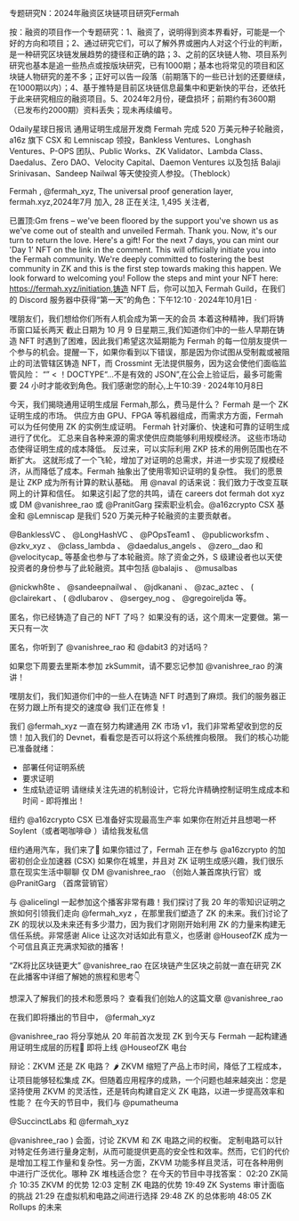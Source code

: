 专题研究N：2024年融资区块链项目研究Fermah


按：融资的项目作一个专题研究：1、融资了，说明得到资本界看好，可能是一个好的方向和项目；2、通过研究它们，可以了解外界或圈内人对这个行业的判断，是一种研究区块链发展趋势的捷径和正确的路；3、之前的区块链人物、项目系列研究也基本是追一些热点或按版块研究，已有1000期；基本也将常见的项目和区块链人物研究的差不多；正好可以告一段落（前期落下的一些已计划的还要继续，在1000期以内）；4、基于推特是目前区块链信息最集中和更新快的平台，还依托于此来研究相应的融资项目。5、2024年2月份，硬盘损坏；前期约有3600期（已发布约2000期）资料丢失；现未再续编号。

Odaily星球日报讯 通用证明生成层开发商 Fermah 完成 520 万美元种子轮融资，a16z 旗下 CSX 和 Lemniscap 领投，Bankless Ventures、Longhash Ventures、P-OPS 团队、Public Works、ZK Validator、Lambda Class、Daedalus、Zero DAO、Velocity Capital、Daemon Ventures 以及包括 Balaji Srinivasan、Sandeep Nailwal 等天使投资人参投。（Theblock）

Fermah
,
@fermah_xyz,
The universal proof generation layer,
fermah.xyz,2024年7月 加入,
28 正在关注,
1,495 关注者,


已置顶:Gm frens – we've been floored by the support you've shown us as we've come out of stealth and unveiled Fermah. 
Thank you.
Now, it's our turn to return the love.
Here's a gift!
For the next 7 days, you can mint our 'Day 1' NFT on the link in the comment.
This will officially initiate you into the Fermah community.
We're deeply committed to fostering the best community in ZK and this is the first step towards making this happen.
We look forward to welcoming you!
Follow the steps and mint your NFT here:
https://fermah.xyz/initiation,铸造 NFT 后，你可以加入 Fermah Guild，在我们的 Discord 服务器中获得“第一天”的角色：下午12:10 · 2024年10月1日
·

嘿朋友们，我们想给你们所有人机会成为第一天的会员
本着这种精神，我们将铸币窗口延长两天
截止日期为 10 月 9 日星期三,我们知道你们中的一些人早期在铸造 NFT 时遇到了困难，因此我们希望这次延期能为 Fermah 的每一位朋友提供一个参与的机会。提醒一下，如果你看到以下错误，那是因为你试图从受制裁或被阻止的司法管辖区铸造 NFT，而 Crossmint 无法提供服务，因为这会使他们面临监管风险：
“” < ！DOCTYPE“...不是有效的 JSON”,在公会上验证后，最多可能需要 24 小时才能收到角色。我们感谢您的耐心,上午10:39 · 2024年10月8日

今天，我们揭晓通用证明生成层 Fermah,那么，费马是什么？
Fermah 是一个 ZK 证明生成的市场。
供应方由 GPU、FPGA 等机器组成，而需求方方面，Fermah 可以为任何使用 ZK 的实例生成证明。
Fermah 针对廉价、快速和可靠的证明生成进行了优化。
汇总来自各种来源的需求使供应商能够利用规模经济。
这些市场动态使得证明生成的成本降低。
反过来，可以实际利用 ZKP 技术的用例范围也在不断扩大。
这就形成了一个飞轮，增加了对证明的总需求，并进一步实现了规模经济，从而降低了成本。Fermah 抽象出了使用零知识证明的复杂性。
我们的愿景是让 ZKP 成为所有计算的默认基础。
用
@naval
的话来说：我们致力于改变互联网上的计算和信任。
如果这引起了您的共鸣，请在 careers dot fermah dot xyz 或 DM 
@vanishree_rao
或
@PranitGarg
探索职业机会。@a16zcrypto
 CSX 基金和
@Lemniscap
是我们 520 万美元种子轮融资的主要贡献者。

@BanklessVC
 、 
@LongHashVC
 、 
@POpsTeam1
 、 
@publicworksfm
 、 
@zkv_xyz
 、 
@class_lambda
 、 
@daedalus_angels
 、 
@zero__dao
和
@velocitycap_
等基金也参与了本轮融资。除了资金之外，S 级建设者也以天使投资者的身份参与了此轮融资。其中包括
@balajis
 、 
@musalbas
 
@nickwh8te
 、 
@sandeepnailwal
 、 
@jdkanani
 、 
@zac_aztec
 、 ( 
@clairekart
 、 ( 
@dlubarov
 、 
@sergey_nog
 、 
@gregoireljda
等。

匿名，你已经铸造了自己的 NFT 了吗？
如果没有的话，这个周末一定要做。第一天只有一次

匿名，你听到了
@vanishree_rao
和
@dabit3
的对话吗？

如果您下周要去里斯本参加 zkSummit，请不要忘记参加
@vanishree_rao
的演讲！

嘿朋友们，我们知道你们中的一些人在铸造 NFT 时遇到了麻烦。我们的服务器正在努力跟上所有提交的速度😅
我们正在修复！

我们
@fermah_xyz
一直在努力构建通用 ZK 市场 v1，我们非常希望收到您的反馈！加入我们的 Devnet，看看您是否可以将这个系统推向极限。
我们的核心功能已准备就绪：
- 部署任何证明系统
- 要求证明
- 生成轨迹证明
请继续关注先进的机制设计，它将允许精确控制证明生成成本和时间 - 即将推出！

纽约
@a16zcrypto
 CSX 已准备好实现最高生产率
如果你在附近并且想喝一杯 Soylent（或者喝咖啡😅 ）请给我发私信

纽约通用汽车，我们来了🗽
如果你错过了，Fermah 正在参与
@a16zcrypto
的加密初创企业加速器 (CSX)
如果你在城里，并且对 ZK 证明生成感兴趣，我们很乐意在现实生活中聊聊
仅 DM 
@vanishree_rao
 （创始人兼首席执行官）或
@PranitGarg
 （首席营销官）

与
@alicelingl
一起参加这个播客非常有趣！我们探讨了我 20 年的零知识证明之旅如何引领我们走向
@fermah_xyz
 ，在那里我们塑造了 ZK 的未来。我们讨论了 ZK 的现状以及未来还有多少潜力，因为我们才刚刚开始利用 ZK 的力量来构建无信任系统。非常感谢 Alice 让这次对话如此有意义，也感谢
@HouseofZK
成为一个可信且真正充满求知欲的播客！

“ZK将比区块链更大”
@vanishree_rao
在区块链产生区块之前就一直在研究 ZK
在此播客中详细了解她的旅程和思考👇

想深入了解我们的技术和愿景吗？
查看我们创始人的这篇文章
@vanishree_rao

在我们即将播出的节目中， 
@fermah_xyz
 
@vanishree_rao
将分享她从 20 年前首次发现 ZK 到今天与 Fermah 一起构建通用证明生成层的历程🤝
即将上线
@HouseofZK
电台

辩论：ZKVM 还是 ZK 电路？ 🌶
ZKVM 缩短了产品上市时间，降低了工程成本，让项目能够轻松集成 ZK。但随着应用程序的成熟，一个问题也越来越突出：您是坚持使用 ZKVM 的灵活性，还是转向构建自定义 ZK 电路，以进一步提高效率和性能？
在今天的节目中，我们与
@pumatheuma
 
@SuccinctLabs
和
@fermah_xyz
 
@vanishree_rao
 ) 会面，讨论 ZKVM 和 ZK 电路之间的权衡。
定制电路可以针对特定任务进行量身定制，从而可能提供更高的安全性和效率。然而，它们的代价是增加工程工作量和复杂性。另一方面，ZKVM 功能多样且灵活，可在各种用例中进行广泛优化。哪种 ZK 堆栈适合您？
在今天的节目中寻找答案：
02:20 ZK简介
10:35 ZKVM 的优势
12:03 定制 ZK 电路的优势
19:49 ZK Systems 审计面临的挑战
21:29 在虚拟机和电路之间进行选择
29:48 ZK 的总体影响
48:05 ZK Rollups 的未来

